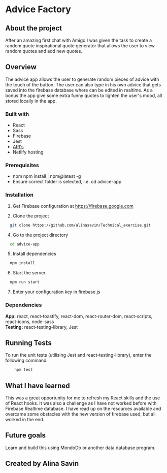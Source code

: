 # Advice Factory

## About the project

After an amazing first chat with Amigo I was given the task to create a random quote inspirational quote generator that allows the user to view random quotes and add new quotes.

## Overview

The advice app allows the user to generate random pieces of advice with the touch of the button. The user can also type in his own advice that gets saved into the firebase database where can be edited in realtime. As a bonus the app give some extra funny quotes to lighten the user's mood, all stored locally in the app.

### Built with

- React
- Sass
- Firebase
- Jest
- [API's ](https://api.adviceslip.com/)
- Netlify hosting

### Prerequisites

- npm
  npm install | npm@latest -g
- Ensure correct folder is selected, i.e. cd advice-app

### Installation

1. Get Firebase configuration at https://firebase.google.com

2. Clone the project

```bash
  git clone https://github.com/alinasavin/Technical_exercise.git
```

4. Go to the project directory

```bash
  cd advice-app
```

5. Install dependencies

```bash
  npm install
```

6. Start the server

```bash
  npm run start
```

7. Enter your configuration key in firebase.js

### Dependencies

**App:** react, react-toastify, react-dom, react-router-dom, react-scripts, react-icons, node-sass  
**Testing:** react-testing-library, Jest

## Running Tests

To run the unit tests (utilising Jest and react-testing-library), enter the following command:

```bash
    npm test
```

## What I have learned

This was a great opportunity for me to refresh my React skills and the use of React hooks. It was also a challenge as I have not worked before with Firebase Realtime database. I have read up on the resources available and overcame some obstacles with the new version of firebase used, but all worked in the end.

## Future goals

Learn and build this using MondoDb or another data database program.

## Created by Alina Savin
